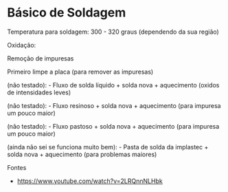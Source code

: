 # Básico de Soldagem

Temperatura para soldagem: 300 - 320 graus (dependendo da sua região)

Oxidação:

Remoção de impuresas

Primeiro limpe a placa (para remover as impuresas)

(não testado): - Fluxo de solda líquido + solda nova + aquecimento (oxidos de intensidades leves)

(não testado): - Fluxo resinoso + solda nova + aquecimento (para impuresa um pouco maior)

(não testado): - Fluxo pastoso + solda nova + aquecimento (para impuresa um pouco maior)

(ainda não sei se funciona muito bem): - Pasta de solda da implastec + solda nova + aquecimento (para problemas maiores)


Fontes
- https://www.youtube.com/watch?v=2LRQnnNLHbk

